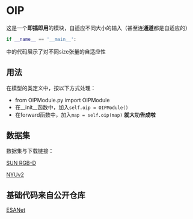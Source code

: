 # OIP
这是一个**即插即用**的模块，自适应不同大小的输入（甚至连**通道**都是自适应的）

```python
if __name__ == '__main__':
```
中的代码展示了对不同size张量的自适应性

## 用法
在模型的类定义中，按以下方式处理：
* from OIPModule.py import OIPModule
* 在__init__函数中，加入`self.oip = OIPModule()`
* 在forward函数中，加入`map = self.oip(map)`
**就大功告成啦**

## 数据集
数据集与下载链接：

[SUN RGB-D](https://rgbd.cs.princeton.edu/)

[NYUv2](https://cs.nyu.edu/~silberman/datasets/nyu_depth_v2.html)

## 基础代码来自公开仓库

[ESANet](https://github.com/TUI-NICR/ESANet)


